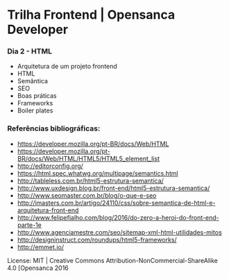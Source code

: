 # Trilha Frontend | Opensanca Developer

### Dia 2 - HTML
- Arquitetura de um projeto frontend
- HTML
- Semântica
- SEO
- Boas práticas
- Frameworks
- Boiler plates

### Referências bibliográficas:
- https://developer.mozilla.org/pt-BR/docs/Web/HTML
- https://developer.mozilla.org/pt-BR/docs/Web/HTML/HTML5/HTML5_element_list
- http://editorconfig.org/
- https://html.spec.whatwg.org/multipage/semantics.html
- http://tableless.com.br/html5-estrutura-semantica/
- http://www.uxdesign.blog.br/front-end/html5-estrutura-semantica/
- http://www.seomaster.com.br/blog/o-que-e-seo
- http://imasters.com.br/artigo/24110/css/sobre-semantica-de-html-e-arquitetura-front-end
- http://www.felipefialho.com/blog/2016/do-zero-a-heroi-do-front-end-parte-1e
- http://www.agenciamestre.com/seo/sitemap-xml-html-utilidades-mitos
- http://designinstruct.com/roundups/html5-frameworks/
- http://emmet.io/

License:
MIT | Creative Commons Attribution-NonCommercial-ShareAlike 4.0 [Opensanca 2016
